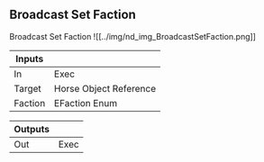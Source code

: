 ## Broadcast Set Faction
Broadcast Set Faction
![[../img/nd_img_BroadcastSetFaction.png]]

|Inputs||
|--|--|
| In | Exec |
| Target | Horse Object Reference |
| Faction | EFaction Enum |

|Outputs||
|--|--|
| Out | Exec |
